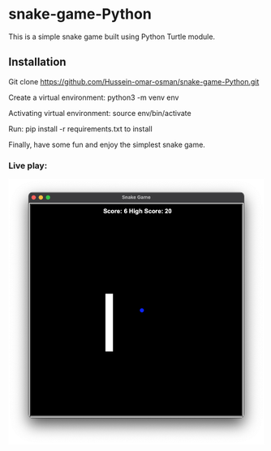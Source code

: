 # snake-game-Python
This is a simple snake game built using Python Turtle module.

## Installation
Git clone https://github.com/Hussein-omar-osman/snake-game-Python.git

Create a virtual environment: python3 -m venv env

Activating virtual environment: source env/bin/activate

Run: pip install -r requirements.txt to install

Finally, have some fun and enjoy the simplest snake game.


### Live play:
![Screenshot](screenshot.png)
